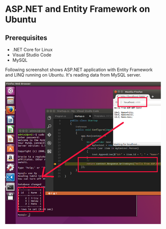 # ASP.NET and Entity Framework on Ubuntu

## Prerequisites
* .NET Core for Linux
* Visual Studio Code
* MySQL

Following screenshot shows ASP.NET application with Entity Framework and LINQ running on Ubuntu. It's reading data from MySQL server.

![alt tag](Doc/ScreenshotUbuntu.png)
           
